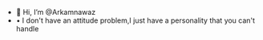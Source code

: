 - 👋 Hi, I’m @Arkamnawaz
- • I don't have an attitude problem,I just have a personality that you can't handle

<!---
Arkamnawaz/Arkamnawaz is a ✨ special ✨ repository because its `README.md` (this file) appears on your GitHub profile.
You can click the Preview link to take a look at your changes.
--->
